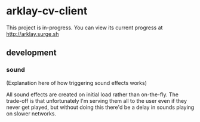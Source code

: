 # arklay-cv-client

This project is in-progress. You can view its current progress at http://arklay.surge.sh


## development

### sound

(Explanation here of how triggering sound effects works)

All sound effects are created on initial load rather than on-the-fly. The trade-off is that unfortunately I'm serving them all to the user even if they never get played, but without doing this there'd be a delay in sounds playing on slower networks.

